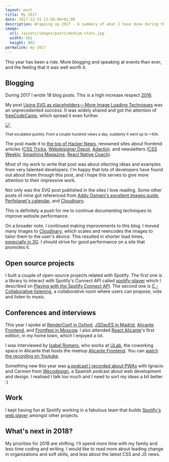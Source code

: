 ```yaml
---
layout: post
title: My 2017
date: 2017-12-31 13:50:00+01:00
description: Wrapping up 2017 - A summary of what I have done during this year.
image:
  url: /assets/images/posts/medium-stats.jpg
  width: 561
  height: 902
permalink: my-2017
---
```


This year has been a ride. More blogging and speaking at events than ever, and the feeling that it was well worth it.
<!-- more -->

## Blogging
During 2017 I wrote 18 blog posts. This is a high increase respect [2016](/my-2016).

My post [Using SVG as placeholders — More Image Loading Techniques](/svg-placeholders) was an unprecedented success. It was widely shared and got the attention of [freeCodeCamp](https://medium.freecodecamp.org/), which spread it even further.

<img style="margin:0 auto; max-width:300px" 
 src="https://res.cloudinary.com/jmperez/image/upload/w_auto,f_auto,c_scale/v1514724301/medium-stats_dko2nz.png"
    sizes="(max-width: 768px) 100vw, 684px" />

<small class="caption">That escalated quickly. From a couple hundred views a day, suddenly it went up to +40k.</small>

The post made it to [the top of Hacker News](https://news.ycombinator.com/item?id=15696596), renowned sites about frontend articles ([CSS Tricks](https://css-tricks.com/svg-as-a-placeholder/), [Webdesigner Depot](https://www.webdesignerdepot.com/2017/11/popular-design-news-of-the-week-november-13-2017-november-19-2017/), [Adactio](https://adactio.com/links/13108)), and newsletters ([CSS Weekly](http://css-weekly.com/issue-290/), [Smashing Magazine](http://mailchi.mp/smashingmagazine/smashing-194-big-bang-relaunch-ux-and-fighting-scammers-1131597), [React Native Coach](http://reactnativecoach.com/issues/16)).

Most of my work to write that post was about ollecting ideas and examples from very talented developers. I'm happy that lots of developers have found out about them through this post, and I hope this serves to give more attention to their impressive work.

Not only was the SVG post published in the sites I love reading. Some other posts of mine got referenced from [Addy Osmani's excellent images.guide](https://images.guide/#-a-id-lazy-load-non-critical-images-href-lazy-load-non-critical-images-lazy-load-non-critical-images-a-), [Perfplanet's calendar](http://calendar.perfplanet.com/2017/progressive-image-loading-using-intersection-observer-and-sqip/), and [Cloudinary](https://cloudinary.com/blog/an_introduction_to_progressive_image_rendering).

This is definitely a push for me to continue documenting techniques to improve website performance.

On a broader note, I continued making improvements to this blog. I moved many images to [Cloudinary](https://cloudinary.com), which scales and reencodes the images to tailor them to the user's device. This resulted in shorter load times, [especially in 3G](https://twitter.com/jmperezperez/status/929039257808916480). I should strive for good performance on a site that promotes it.

## Open source projects
I built a couple of open-source projects related with Spotify. The first one is a library to interact with Spotify's Connect API called [spotify-player](https://github.com/JMPerez/spotify-player) which I described on [Playing with the Spotify Connect API](/spotify-connect-api). The second one is [C - Collaborative listening](https://github.com/JMPerez/c), a collaborative room where users can propose, vote and listen to music.

## Conferences and interviews
This year I spoke at [RenderConf in Oxford](/render-conf-oxford-2017), [JSDayES in Madrid](/jsdayes-madrid-2017), [Alicante Frontend](/speaking-alicante-frontend), and [Frontfest in Moscow](/frontfest-moscow-2017). I also attended [React Alicante](/react-alicante-2017)'s first edition, in my home town, which I enjoyed a lot.

I was interviewed by [Isabel Romero](https://twitter.com/c_isabelromero), who works at [ULab](https://ulab.es), the coworking space in Alicante that hosts the meetup [Alicante Frontend](https://www.meetup.com/Alicante-Frontend/). You can [watch the recording on Youtube](https://www.youtube.com/watch?v=HLczq5ay8H0).

Something new this year was [a podcast I recorded about PWAs](/wecodesign-pwa) with Ignacio and Carmen from [Wecodesign](http://wecodesignpodcast.com), a Spanish podcast about web development and design. I realised I talk too much and I need to sort my ideas a bit better :)

## Work
I kept having fun at Spotify working in a fabulous team that builds [Spotify's web player](https://open.spotify.com/) amongst other projects.

## What's next in 2018?
My priorities for 2018 are shifting. I'll spend more time with my family and less time coding and writing. I would like to read more about leading change in organizations and soft skills, and less about the latest CSS and JS news.